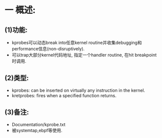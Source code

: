 # 一 概述:
## (1)功能:
- kprobes可以动态break into任意kernel routine并收集debugging和performance信息(non-disruptively).
- 可以trap大部分kernel代码地址, 指定一个handler routine, 在hit breakpoint时调用.

## (2)类型:
- kprobes: can be inserted on virtually any instruction in the kernel.
- kretprobes: fires when a specified function returns.

## (3)备注:
- Documentation/kprobe.txt
- 被systemtap,ebpf等使用.
